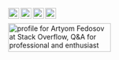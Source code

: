 [<img align="left" alt="artyom-fedosov | Gmail" width="22px" src="https://www.svgrepo.com/show/349378/gmail.svg" />](mailto:artjomsfedosovs2@gmail.com)
[<img align="left" alt="artyom-fedosov | LinkedIn" width="22px" src="https://www.svgrepo.com/show/452051/linkedin.svg" />](https://www.linkedin.com/in/artjoms-fedosovs/)
[<img align="left" alt="artyom-fedosov | Telegram" width="22px" src="https://www.svgrepo.com/show/452115/telegram.svg" />](https://t.me/artyom_fedosov)
[<img align="left" alt="artyom-fedosov | Stackoverflow" width="22px" src="https://www.svgrepo.com/show/475686/stackoverflow-color.svg" />](https://stackoverflow.com/users/31478410/artyom-fedosov)

<br>

<a href="https://stackoverflow.com/users/31478410/artyom-fedosov"><img src="https://stackoverflow.com/users/flair/31478410.png" width="208" height="58" alt="profile for Artyom Fedosov at Stack Overflow, Q&amp;A for professional and enthusiast programmers" title="profile for Artyom Fedosov at Stack Overflow, Q&amp;A for professional and enthusiast programmers"></a>
